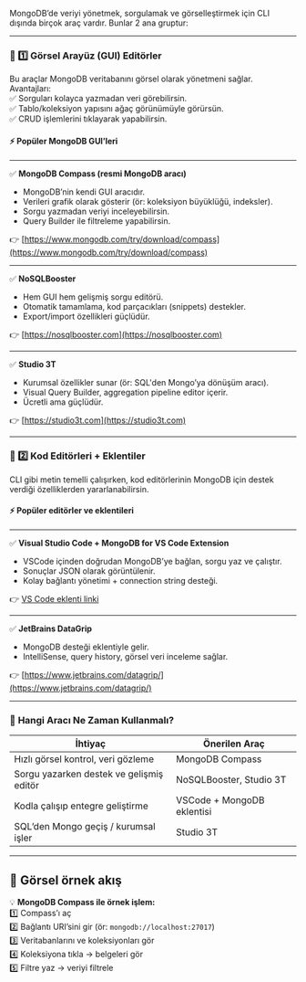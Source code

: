 
MongoDB’de veriyi yönetmek, sorgulamak ve görselleştirmek için CLI dışında birçok araç vardır. Bunlar 2 ana gruptur:

---
### 🔹 1️⃣ **Görsel Arayüz (GUI) Editörler**

Bu araçlar MongoDB veritabanını görsel olarak yönetmeni sağlar.  
Avantajları:  
✅ Sorguları kolayca yazmadan veri görebilirsin.  
✅ Tablo/koleksiyon yapısını ağaç görünümüyle görürsün.  
✅ CRUD işlemlerini tıklayarak yapabilirsin.

#### ⚡ **Popüler MongoDB GUI’leri**

---

✅ **MongoDB Compass (resmi MongoDB aracı)**

- MongoDB’nin kendi GUI aracıdır.
- Verileri grafik olarak gösterir (ör: koleksiyon büyüklüğü, indeksler).
- Sorgu yazmadan veriyi inceleyebilirsin.
- Query Builder ile filtreleme yapabilirsin.

👉 [https://www.mongodb.com/try/download/compass](https://www.mongodb.com/try/download/compass)

---

✅ **NoSQLBooster**

- Hem GUI hem gelişmiş sorgu editörü.
- Otomatik tamamlama, kod parçacıkları (snippets) destekler.
- Export/import özellikleri güçlüdür.

👉 [https://nosqlbooster.com](https://nosqlbooster.com)

---

✅ **Studio 3T**

- Kurumsal özellikler sunar (ör: SQL'den Mongo’ya dönüşüm aracı).
- Visual Query Builder, aggregation pipeline editor içerir.
- Ücretli ama güçlüdür.

👉 [https://studio3t.com](https://studio3t.com)

---

### 🔹 2️⃣ **Kod Editörleri + Eklentiler**

CLI gibi metin temelli çalışırken, kod editörlerinin MongoDB için destek verdiği özelliklerden yararlanabilirsin.

#### ⚡ **Popüler editörler ve eklentileri**

---

✅ **Visual Studio Code + MongoDB for VS Code Extension**

- VSCode içinden doğrudan MongoDB’ye bağlan, sorgu yaz ve çalıştır.
- Sonuçlar JSON olarak görüntülenir.
- Kolay bağlantı yönetimi + connection string desteği.

👉 [VS Code eklenti linki](https://marketplace.visualstudio.com/items?itemName=mongodb.mongodb-vscode)

---

✅ **JetBrains DataGrip**

- MongoDB desteği eklentiyle gelir.
- IntelliSense, query history, görsel veri inceleme sağlar.

👉 [https://www.jetbrains.com/datagrip/](https://www.jetbrains.com/datagrip/)

---

### 🔑 **Hangi Aracı Ne Zaman Kullanmalı?**

|İhtiyaç|Önerilen Araç|
|---|---|
|Hızlı görsel kontrol, veri gözleme|MongoDB Compass|
|Sorgu yazarken destek ve gelişmiş editör|NoSQLBooster, Studio 3T|
|Kodla çalışıp entegre geliştirme|VSCode + MongoDB eklentisi|
|SQL’den Mongo geçiş / kurumsal işler|Studio 3T|

---

## 🎨 **Görsel örnek akış**

💡 **MongoDB Compass ile örnek işlem:**  
1️⃣ Compass’ı aç  
2️⃣ Bağlantı URI’sini gir (ör: `mongodb://localhost:27017`)  
3️⃣ Veritabanlarını ve koleksiyonları gör  
4️⃣ Koleksiyona tıkla → belgeleri gör  
5️⃣ Filtre yaz → veriyi filtrele
